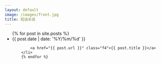 ```yaml
---
layout: default
image: /images/front.jpg
title: 短话长说
---
```


<ul class="list pa0">
        {% for post in site.posts %}
        <li class="mb4-l mb3">
            <span class="ttu f7 b mr2 tracked grey db-l dn">{{ post.date | date: '%Y/%m/%d' }}</span>
            
            <a href="{{ post.url }}" class="f4">{{ post.title }}</a>
        </li>
        {% endfor %}
</ul>